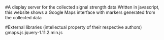#A display server for the collected signal strength data
Written in javascript, this website shows a Google Maps interface with markers generated from the collected data

#External libraries (intellectual property of their respective authors)
gmaps.js
jquery-1.11.2.min.js
